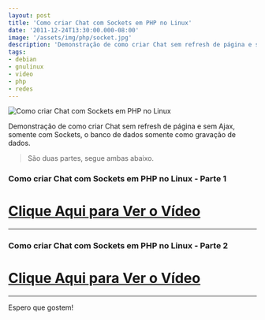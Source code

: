 ```yaml
---
layout: post
title: 'Como criar Chat com Sockets em PHP no Linux'
date: '2011-12-24T13:30:00.000-08:00'
image: '/assets/img/php/socket.jpg'
description: 'Demonstração de como criar Chat sem refresh de página e sem Ajax, somente com Sockets, o banco de dados somente como gravação de dados.'
tags:
- debian
- gnulinux
- video
- php
- redes
---
```


![Como criar Chat com Sockets em PHP no Linux](/assets/img/php/socket.jpg "Como criar Chat com Sockets em PHP no Linux")

Demonstração de como criar Chat sem refresh de página e sem Ajax, somente com Sockets, o banco de dados somente como gravação de dados.

> São duas partes, segue ambas abaixo.

### Como criar Chat com Sockets em PHP no Linux - Parte 1 

# [Clique Aqui para Ver o Vídeo](http://www.youtube.com/watch?v=GonaFVE4WlU)


***

### Como criar Chat com Sockets em PHP no Linux - Parte 2 

# [Clique Aqui para Ver o Vídeo](http://www.youtube.com/watch?v=bhPouuvyZeo)


***

Espero que gostem!

<script async src="https://pagead2.googlesyndication.com/pagead/js/adsbygoogle.js"></script>

<!-- Informat -->
<ins class="adsbygoogle"
 style="display:block"
 data-ad-client="ca-pub-2838251107855362"
 data-ad-slot="2327980059"
 data-ad-format="auto"
 data-full-width-responsive="true"></ins>

<script>
(adsbygoogle = window.adsbygoogle || []).push({});
</script>



